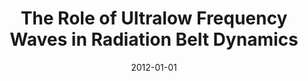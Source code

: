 ---
title: "The Role of Ultralow Frequency Waves in Radiation Belt Dynamics"
collection: publications
permalink: /publication/2012-01-01-Mann
date: 2012-01-01
venue: 'Dynamics of the Earth&apos;s Radiation Belts and Inner Magnetosphere'
paperurl: 'https://doi.org/10.1029/2012GM001349'
citation: 'Mann, I. R., Murphy, K. R., Ozeke, L. G., Rae, I. J., Milling, D. K., Kale, A. A., &amp; Honary, F. F. (2013). The Role of Ultralow Frequency Waves in Radiation Belt Dynamics. In Geophysical Monograph Series (Vol. 199, pp. 69-92). '
---